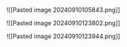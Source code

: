 

![[Pasted image 20240910105843.png]]

![[Pasted image 20240910123802.png]]

![[Pasted image 20240910123944.png]]